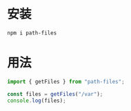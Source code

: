 # 安装
```sh
npm i path-files
```

# 用法
```ts
import { getFiles } from "path-files";

const files = getFiles("/var");
console.log(files);
```
